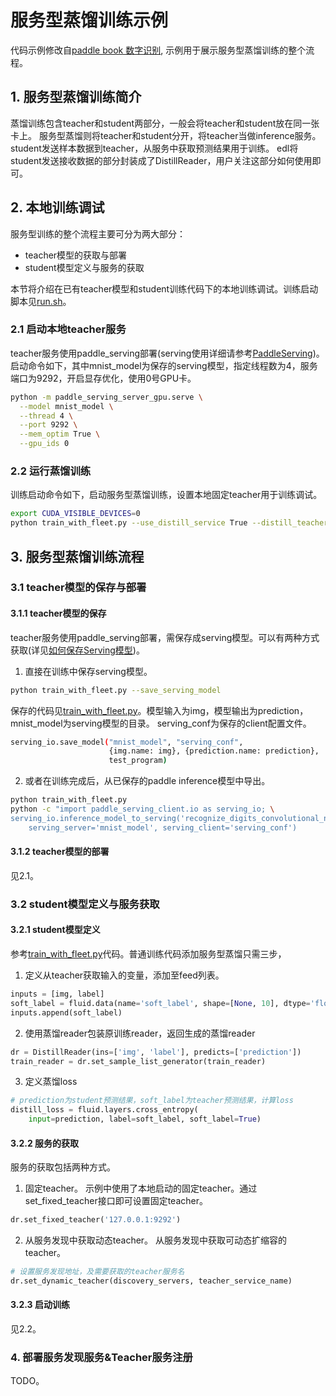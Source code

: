 # 服务型蒸馏训练示例
代码示例修改自[paddle book 数字识别](https://github.com/PaddlePaddle/book/tree/develop/02.recognize_digits),
示例用于展示服务型蒸馏训练的整个流程。

## 1. 服务型蒸馏训练简介
蒸馏训练包含teacher和student两部分，一般会将teacher和student放在同一张卡上。
服务型蒸馏则将teacher和student分开，将teacher当做inference服务。student发送样本数据到teacher，从服务中获取预测结果用于训练。
edl将student发送接收数据的部分封装成了DistillReader，用户关注这部分如何使用即可。

## 2. 本地训练调试
服务型训练的整个流程主要可分为两大部分：
- teacher模型的获取与部署
- student模型定义与服务的获取

本节将介绍在已有teacher模型和student训练代码下的本地训练调试。训练启动脚本见[run.sh](./run.sh)。
### 2.1 启动本地teacher服务
teacher服务使用paddle_serving部署(serving使用详细请参考[PaddleServing](https://github.com/PaddlePaddle/Serving))。
启动命令如下，其中mnist_model为保存的serving模型，指定线程数为4，服务端口为9292，开启显存优化，使用0号GPU卡。
``` bash
python -m paddle_serving_server_gpu.serve \
  --model mnist_model \
  --thread 4 \
  --port 9292 \
  --mem_optim True \
  --gpu_ids 0
```
### 2.2 运行蒸馏训练
训练启动命令如下，启动服务型蒸馏训练，设置本地固定teacher用于训练调试。
``` bash
export CUDA_VISIBLE_DEVICES=0 
python train_with_fleet.py --use_distill_service True --distill_teachers 127.0.0.1:9292
```

## 3. 服务型蒸馏训练流程
### 3.1 teacher模型的保存与部署
#### 3.1.1 teacher模型的保存
teacher服务使用paddle_serving部署，需保存成serving模型。可以有两种方式获取(详见[如何保存Serving模型](https://github.com/PaddlePaddle/Serving/blob/develop/doc/SAVE.md))。
1. 直接在训练中保存serving模型。
``` bash
python train_with_fleet.py --save_serving_model
```
保存的代码见[train_with_fleet.py](train_with_fleet.py)。模型输入为img，模型输出为prediction，mnist_model为serving模型的目录。
serving_conf为保存的client配置文件。
``` bash
serving_io.save_model("mnist_model", "serving_conf",
                      {img.name: img}, {prediction.name: prediction},
                      test_program)
```
2. 或者在训练完成后，从已保存的paddle inference模型中导出。
``` bash
python train_with_fleet.py
python -c "import paddle_serving_client.io as serving_io; \
serving_io.inference_model_to_serving('recognize_digits_convolutional_neural_network.inference.model', \
    serving_server='mnist_model', serving_client='serving_conf')
```
#### 3.1.2 teacher模型的部署
见2.1。

### 3.2 student模型定义与服务获取
#### 3.2.1 student模型定义
参考[train_with_fleet.py](./train_with_fleet.py)代码。普通训练代码添加服务型蒸馏只需三步，
1. 定义从teacher获取输入的变量，添加至feed列表。
``` python
inputs = [img, label]
soft_label = fluid.data(name='soft_label', shape=[None, 10], dtype='float32')
inputs.append(soft_label)
```
2. 使用蒸馏reader包装原训练reader，返回生成的蒸馏reader
``` python
dr = DistillReader(ins=['img', 'label'], predicts=['prediction'])
train_reader = dr.set_sample_list_generator(train_reader)
```
3. 定义蒸馏loss
``` python
# prediction为student预测结果，soft_label为teacher预测结果，计算loss
distill_loss = fluid.layers.cross_entropy(
    input=prediction, label=soft_label, soft_label=True)
```
#### 3.2.2 服务的获取
服务的获取包括两种方式。
1. 固定teacher。
示例中使用了本地启动的固定teacher。通过set_fixed_teacher接口即可设置固定teacher。
``` python
dr.set_fixed_teacher('127.0.0.1:9292')
```
2. 从服务发现中获取动态teacher。
从服务发现中获取可动态扩缩容的teacher。
``` python
# 设置服务发现地址，及需要获取的teacher服务名
dr.set_dynamic_teacher(discovery_servers, teacher_service_name)
```
#### 3.2.3 启动训练
见2.2。

### 4. 部署服务发现服务&Teacher服务注册
TODO。
